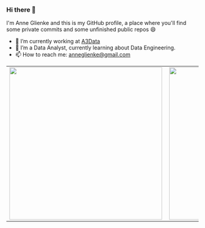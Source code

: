 ### Hi there 👋

I'm Anne Glienke and this is my GitHub profile, a place where you'll find some private commits and some unfinished public repos 😄

- 🔭  I’m currently working at [A3Data](https://github.com/a3data)
- 🌱  I’m a Data Analyst, currently learning about Data Engineering.
- 📫  How to reach me: anneglienke@gmail.com

<center>
<table>
    <tr>
        <td><img width="400px" align="left" src="https://github-readme-stats.vercel.app/api?username=anneglienke&theme=vue&count_private=true"/></td>
        <td><img width="400px" align="left" src="https://github-readme-stats.vercel.app/api/top-langs/?username=anneglienke&hide=html&layout=compact&theme=vue&count_private=true" /></td>
    </tr>   
</table>
</center> 

